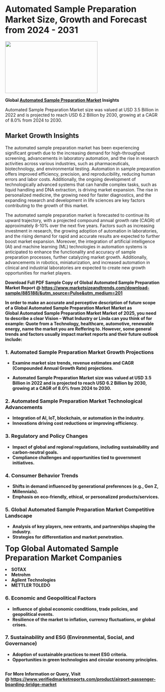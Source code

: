 <H1>Automated Sample Preparation Market Size, Growth and Forecast from 2024 - 2031</H1><img class="aligncenter size-medium wp-image-584254" src="https://thirdeyenews.in/wp-content/uploads/2024/09/Global-Market-Research-300x168.jpeg" alt="" width="300" height="168" /><p><strong>Global&nbsp;<a href="https://www.marketsizeandtrends.com/download-sample/885188/&amp;utm_source=Pulse&amp;utm_medium=201">Automated Sample Preparation Market</a> Insights</strong></p><p>Automated Sample Preparation Market size was valued at USD 3.5 Billion in 2022 and is projected to reach USD 6.2 Billion by 2030, growing at a CAGR of 8.0% from 2024 to 2030.</p><p><h2>Market Growth Insights</h2> <p>The automated sample preparation market has been experiencing significant growth due to the increasing demand for high-throughput screening, advancements in laboratory automation, and the rise in research activities across various industries, such as pharmaceuticals, biotechnology, and environmental testing. Automation in sample preparation offers improved efficiency, precision, and reproducibility, reducing human errors and labor costs. Additionally, the ongoing development of technologically advanced systems that can handle complex tasks, such as liquid handling and DNA extraction, is driving market expansion. The rise in personalized medicine, the growing need for faster diagnostics, and the expanding research and development in life sciences are key factors contributing to the growth of this market.</p> <p><strong></strong></p> <p>The automated sample preparation market is forecasted to continue its upward trajectory, with a projected compound annual growth rate (CAGR) of approximately 8-10% over the next five years. Factors such as increasing investment in research, the growing adoption of automation in laboratories, and the rising demand for rapid and accurate results are expected to further boost market expansion. Moreover, the integration of artificial intelligence (AI) and machine learning (ML) technologies in automation systems is anticipated to enhance the functionality and accuracy of sample preparation processes, further catalyzing market growth. Additionally, advancements in robotics, miniaturization, and increased automation in clinical and industrial laboratories are expected to create new growth opportunities for market players. <p><strong></p><p><span class=""><strong>Download Full PDF Sample Copy of Global Automated Sample Preparation Market Report</strong> @ <a href="https://www.marketsizeandtrends.com/download-sample/885188/&amp;utm_source=Pulse&amp;utm_medium=201" target="_blank">https://www.marketsizeandtrends.com/download-sample/885188/&amp;utm_source=Pulse&amp;utm_medium=201</a></span></p><p>In order to make an accurate and perceptive description of future scope of a Global&nbsp;Automated Sample Preparation Market Market as Global&nbsp;Automated Sample Preparation Market Market of 2025, you need to describe a clear Vision &ndash; What Industry or Linda can you think of for example: Quote from a Technology, healthcare, automotive, renewable energy, name the market you are Reffering to. However, some general trends and factors usually impact market reports and their future outlook include:</p><h3>1.&nbsp;<strong>Automated Sample Preparation Market Growth Projections</strong></h3><ul><li>Examine market size trends, revenue estimates and CAGR (Compounded Annual Growth Rate) projections.</li><li><p>Automated Sample Preparation Market size was valued at USD 3.5 Billion in 2022 and is projected to reach USD 6.2 Billion by 2030, growing at a CAGR of 8.0% from 2024 to 2030.</p></li></ul><h3>2.&nbsp;<strong>Automated Sample Preparation Market Technological Advancements</strong></h3><ul><li>Integration of AI, IoT, blockchain, or automation in the industry.</li><li>Innovations driving cost reductions or improving efficiency.</li></ul><h3>3.&nbsp;<strong>Regulatory and Policy Changes</strong></h3><ul><li>Impact of global and regional regulations, including sustainability and carbon-neutral goals.</li><li>Compliance challenges and opportunities tied to government initiatives.</li></ul><h3>4.&nbsp;<strong>Consumer Behavior Trends</strong></h3><ul><li>Shifts in demand influenced by generational preferences (e.g., Gen Z, Millennials).</li><li>Emphasis on eco-friendly, ethical, or personalized products/services.</li></ul><h3>5.&nbsp;<strong>Global Automated Sample Preparation Market Competitive Landscape</strong></h3><ul><li>Analysis of key players, new entrants, and partnerships shaping the industry.</li><li>Strategies for differentiation and market penetration.</li></ul><p data-pm-slice="1 1 []"><span style="color: inherit; font-family: inherit; font-size: 25px;">Top Global Automated Sample Preparation Market Companies</span></p><div class="" data-test-id=""><p><li>SOTAX</li><li> Metrohm</li><li> Agilent Technologies</li><li> METTLER TOLEDO</li></p></div><h3>6.&nbsp;<strong>Economic and Geopolitical Factors</strong></h3><ul><li>Influence of global economic conditions, trade policies, and geopolitical events.</li><li>Resilience of the market to inflation, currency fluctuations, or global crises.</li></ul><h3>7.&nbsp;<strong>Sustainability and ESG (Environmental, Social, and Governance)</strong></h3><ul><li>Adoption of sustainable practices to meet ESG criteria.</li><li>Opportunities in green technologies and circular economy principles.</li></ul><h2><strong style="font-size: 14px;">For More Information or Query, Visit @&nbsp;</strong><a style="background-color: #ffffff; font-size: 14px;" href="https://www.marketsizeandtrends.com/report/automated-sample-preparation-market/" target="_blank">https://www.verifiedmarketreports.com/product/airport-passenger-boarding-bridge-market</a></h2>
